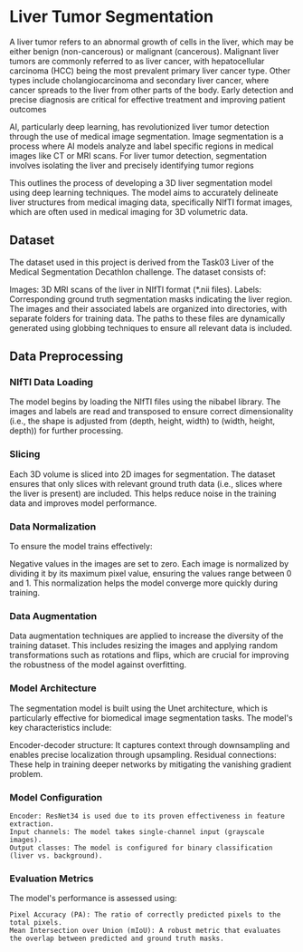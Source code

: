 # Liver Tumor Segmentation

A liver tumor refers to an abnormal growth of cells in the liver, which may be either benign (non-cancerous) or malignant (cancerous). Malignant liver tumors are commonly referred to as liver cancer, with hepatocellular carcinoma (HCC) being the most prevalent primary liver cancer type. Other types include cholangiocarcinoma and secondary liver cancer, where cancer spreads to the liver from other parts of the body. Early detection and precise diagnosis are critical for effective treatment and improving patient outcomes

AI, particularly deep learning, has revolutionized liver tumor detection through the use of medical image segmentation. Image segmentation is a process where AI models analyze and label specific regions in medical images like CT or MRI scans. For liver tumor detection, segmentation involves isolating the liver and precisely identifying tumor regions

This outlines the process of developing a 3D liver segmentation model using deep learning techniques. The model aims to accurately delineate liver structures from medical imaging data, specifically NIfTI format images, which are often used in medical imaging for 3D volumetric data.

## Dataset

The dataset used in this project is derived from the Task03 Liver of the Medical Segmentation Decathlon challenge. The dataset consists of:

Images: 3D MRI scans of the liver in NIfTI format (*.nii files).
Labels: Corresponding ground truth segmentation masks indicating the liver region.
The images and their associated labels are organized into directories, with separate folders for training data. The paths to these files are dynamically generated using globbing techniques to ensure all relevant data is included.


## Data Preprocessing

### NIfTI Data Loading

The model begins by loading the NIfTI files using the nibabel library. The images and labels are read and transposed to ensure correct dimensionality (i.e., the shape is adjusted from (depth, height, width) to (width, height, depth)) for further processing.

### Slicing
Each 3D volume is sliced into 2D images for segmentation. The dataset ensures that only slices with relevant ground truth data (i.e., slices where the liver is present) are included. This helps reduce noise in the training data and improves model performance.

### Data Normalization
To ensure the model trains effectively:

Negative values in the images are set to zero.
Each image is normalized by dividing it by its maximum pixel value, ensuring the values range between 0 and 1. This normalization helps the model converge more quickly during training.

### Data Augmentation
Data augmentation techniques are applied to increase the diversity of the training dataset. This includes resizing the images and applying random transformations such as rotations and flips, which are crucial for improving the robustness of the model against overfitting.


### Model Architecture
The segmentation model is built using the Unet architecture, which is particularly effective for biomedical image segmentation tasks. The model's key characteristics include:

Encoder-decoder structure: It captures context through downsampling and enables precise localization through upsampling.
Residual connections: These help in training deeper networks by mitigating the vanishing gradient problem.

### Model Configuration
    Encoder: ResNet34 is used due to its proven effectiveness in feature extraction.
    Input channels: The model takes single-channel input (grayscale images).
    Output classes: The model is configured for binary classification (liver vs. background).

### Evaluation Metrics

The model's performance is assessed using:

    Pixel Accuracy (PA): The ratio of correctly predicted pixels to the total pixels.
    Mean Intersection over Union (mIoU): A robust metric that evaluates the overlap between predicted and ground truth masks.
